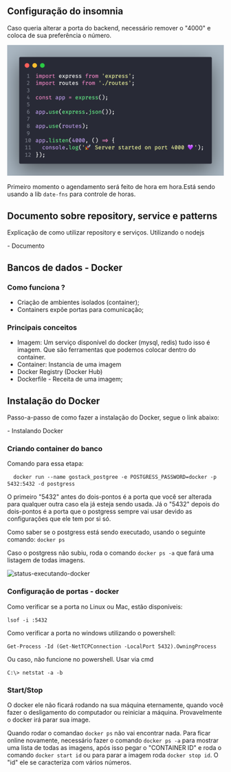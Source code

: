 ## Configuração do insomnia

Caso queria alterar a porta do backend, necessário remover o "4000" e coloca de sua preferência o número.

<img src="https://github.com/Lftho/gobarber-backend/blob/main/src/assets-readme/code-01.png" />

<br>

Primeiro momento o agendamento será feito de hora em hora.Está sendo usando a lib ```date-fns``` para controle de horas.

## Documento sobre repository, service e patterns

<p>Explicação de como utilizar repository e serviços. Utilizando o nodejs </p>
    <a style="text-decoration: none" 
    href="https://www.notion.so/Repository-service-e-patterns-82419cceb11c4c4fbbc055ade7fb1ac5"> - Documento</a>


<br>

## Bancos de dados - Docker

<h3>Como funciona ?</h2>
<p>
  <ul>
    <li>
      Criação de ambientes isolados (container);
    </li>
    <li>
      Containers expõe portas para comunicação;
    </li>
  </ul>
</p>

<h3>Principais conceitos</h3>
<p>
<ul>
  <li>
    Imagem: Um serviço disponível do docker (mysql, redis) tudo isso é imagem. Que são ferramentas que podemos colocar dentro do container.
  </li>
  <li>
    Container: Instancia de uma imagem
  </li>
  <li>
    Docker Registry (Docker Hub)
  </li>
  <li>
    Dockerfile
    - Receita de uma imagem;
  </li>
  </ul>
<p>

## Instalação do Docker

<p>Passo-a-passo de como fazer a instalação do Docker, segue o link abaixo: </p>

<a 
style="text-decoration: none"
href="https://www.notion.so/Instalando-Docker-6290d9994b0b4555a153576a1d97bee2"> - Instalando Docker</a>


<h3>Criando container do banco</h3>

Comando para essa etapa:
``` 
  docker run --name gostack_postgree -e POSTGRESS_PASSWORD=docker -p 5432:5432 -d postgress
```

O primeiro "5432" antes do dois-pontos é a porta que você ser alterada para qualquer outra caso ela já esteja sendo usada. Já o "5432" depois do dois-pontos é a porta que o postgress sempre vai usar devido as configurações que ele tem por si só.

Como saber se o postgress está sendo executado, usando o seguinte comando:
``` docker ps ``` 

Caso o postgress não subiu, roda o comando ``` docker ps -a ``` que fará uma listagem de todas imagens.

<img src="" alt="status-executando-docker" />

<h3>Configuração de portas - docker</h3>

Como verificar se a porta no Linux ou Mac, estão disponíveis:

``` 
lsof -i :5432 
```  

Como verificar a porta no windows utilizando o powershell:

``` 
Get-Process -Id (Get-NetTCPConnection -LocalPort 5432).OwningProcess 
``` 

Ou caso, não funcione no powershell. Usar via cmd

```
C:\> netstat -a -b
``` 


<h3>Start/Stop</h3>

O docker ele não ficará rodando na sua máquina eternamente, quando você fazer o desligamento do computador ou reiniciar a máquina. Provavelmente o docker irá parar sua image. 

Quando rodar o comandao ``` docker ps ``` não vai encontrar nada. Para ficar online novamente, necessário fazer o comando ```docker ps -a``` para mostrar uma lista de todas as imagens, após isso pegar o "CONTAINER ID" e roda o comando ```docker start id``` ou para parar a imagem roda ```docker stop id```. O "id" ele se caracteriza com vários números.   